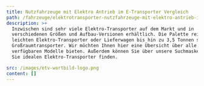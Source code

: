 ```yaml
---
title: Nutzfahrzeuge mit Elektro Antrieb im E-Transporter Vergleich
path: /fahrzeuge/elektrotransporter-nutzfahrzeuge-mit-elektro-antrieb-im-e-transporter-vergleich
description: >+
  Inzwischen sind sehr viele Elektro-Transporter auf dem Markt und in
  verschiedenen Größen und Aufbau-Versionen erhältlich. Die Palette reicht vom
  leichten Elektro-Transporter oder Lieferwagen bis hin zu 3,5 Tonnen schweren
  Großraumtransporter. Wir möchten Ihnen hier eine Übersicht über alle
  verfügbaren Modelle bieten. Außerdem können Sie über unsere Suchmaske den für
  Sie idealen Elektro-Transporter finden. 

src: /images/etv-wortbild-logo.png
content: []
---
```

